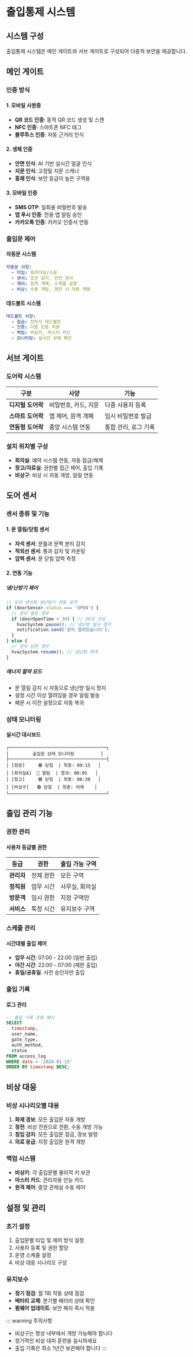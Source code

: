 # 출입통제 시스템

## 시스템 구성

출입통제 시스템은 메인 게이트와 서브 게이트로 구성되어 다층적 보안을 제공합니다.

## 메인 게이트

### 인증 방식

#### 1. 모바일 사원증
- **QR 코드 인증**: 동적 QR 코드 생성 및 스캔
- **NFC 인증**: 스마트폰 NFC 태그
- **블루투스 인증**: 자동 근거리 인식

#### 2. 생체 인증
- **안면 인식**: AI 기반 실시간 얼굴 인식
- **지문 인식**: 고정밀 지문 스캐너
- **홍채 인식**: 보안 등급이 높은 구역용

#### 3. 모바일 인증
- **SMS OTP**: 일회용 비밀번호 발송
- **앱 푸시 인증**: 전용 앱 알림 승인
- **카카오톡 인증**: 카카오 인증서 연동

### 출입문 제어

#### 자동문 시스템
```yaml
자동문 사양:
  - 타입: 슬라이딩/스윙
  - 센서: 모션 감지, 안전 센서
  - 제어: 원격 개폐, 스케줄 설정
  - 비상: 수동 개방, 정전 시 자동 개방
```

#### 데드볼트 시스템
```yaml
데드볼트 사양:
  - 잠금: 전자식 데드볼트
  - 인증: 다중 인증 지원
  - 백업: 비상키, 마스터 카드
  - 모니터링: 실시간 상태 확인
```

## 서브 게이트

### 도어락 시스템

| 구분 | 사양 | 기능 |
|------|------|------|
| **디지털 도어락** | 비밀번호, 카드, 지문 | 다중 사용자 등록 |
| **스마트 도어락** | 앱 제어, 원격 개폐 | 임시 비밀번호 발급 |
| **연동형 도어락** | 중앙 시스템 연동 | 통합 관리, 로그 기록 |

### 설치 위치별 구성

- **회의실**: 예약 시스템 연동, 자동 잠금/해제
- **창고/자료실**: 권한별 접근 제어, 출입 기록
- **비상구**: 비상 시 자동 개방, 알람 연동

## 도어 센서

### 센서 종류 및 기능

#### 1. 문 열림/닫힘 센서
- **자석 센서**: 문틀과 문짝 분리 감지
- **적외선 센서**: 통과 감지 및 카운팅
- **압력 센서**: 문 닫힘 압력 측정

#### 2. 연동 기능

##### 냉/난방기 제어
```javascript
// 도어 센서와 냉난방기 연동 로직
if (doorSensor.status === 'OPEN') {
  // 문이 열린 경우
  if (doorOpenTime > 30) { // 30초 이상
    hvacSystem.pause(); // 냉난방 일시 정지
    notification.send('문이 열려있습니다');
  }
} else {
  // 문이 닫힌 경우
  hvacSystem.resume(); // 냉난방 재개
}
```

##### 에너지 절약 모드
- 문 열림 감지 시 자동으로 냉난방 일시 정지
- 설정 시간 이상 열려있을 경우 알림 발송
- 폐문 시 이전 설정으로 자동 복귀

### 상태 모니터링

#### 실시간 대시보드
```
┌─────────────────────────────────────┐
│         출입문 상태 모니터링          │
├─────────────────────────────────────┤
│ [정문]     🟢 닫힘  | 최종: 09:15   │
│ [회의실A]  🔴 열림  | 경과: 00:05   │
│ [창고]     🟢 닫힘  | 최종: 08:30   │
│ [비상구]   🟢 닫힘  | 최종: 어제    │
└─────────────────────────────────────┘
```

## 출입 관리 기능

### 권한 관리

#### 사용자 등급별 권한
| 등급 | 권한 | 출입 가능 구역 |
|------|------|--------------|
| **관리자** | 전체 권한 | 모든 구역 |
| **정직원** | 업무 시간 | 사무실, 회의실 |
| **방문객** | 임시 권한 | 지정 구역만 |
| **서비스** | 특정 시간 | 유지보수 구역 |

### 스케줄 관리

#### 시간대별 출입 제어
- **업무 시간**: 07:00 - 22:00 (일반 출입)
- **야간 시간**: 22:00 - 07:00 (제한 출입)
- **휴일/공휴일**: 사전 승인자만 출입

### 출입 기록

#### 로그 관리
```sql
-- 출입 기록 조회 예시
SELECT 
  timestamp,
  user_name,
  gate_type,
  auth_method,
  status
FROM access_log
WHERE date = '2024-01-15'
ORDER BY timestamp DESC;
```

## 비상 대응

### 비상 시나리오별 대응

1. **화재 경보**: 모든 출입문 자동 개방
2. **정전**: 비상 전원으로 전환, 수동 개방 가능
3. **침입 감지**: 모든 출입문 잠금, 경보 발령
4. **의료 응급**: 지정 출입문 원격 개방

### 백업 시스템

- **비상키**: 각 출입문별 물리적 키 보관
- **마스터 카드**: 관리자용 만능 카드
- **원격 제어**: 중앙 관제실 수동 제어

## 설정 및 관리

### 초기 설정
1. 출입문별 타입 및 제어 방식 설정
2. 사용자 등록 및 권한 할당
3. 운영 스케줄 설정
4. 비상 대응 시나리오 구성

### 유지보수
- **정기 점검**: 월 1회 작동 상태 점검
- **배터리 교체**: 분기별 배터리 상태 확인
- **펌웨어 업데이트**: 보안 패치 즉시 적용

::: warning 주의사항
- 비상구는 항상 내부에서 개방 가능해야 합니다
- 정기적인 비상 대피 훈련을 실시하세요
- 출입 기록은 최소 1년간 보관해야 합니다
:::